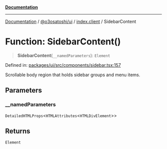 [**Documentation**](../../../../README.md)

***

[Documentation](../../../../README.md) / [@o3osatoshi/ui](../../README.md) / [index.client](../README.md) / SidebarContent

# Function: SidebarContent()

> **SidebarContent**(`__namedParameters`): `Element`

Defined in: [packages/ui/src/components/sidebar.tsx:157](https://github.com/o3osatoshi/experiment/blob/54ab00df974a3e9f8283fbcd8c611ed1e0274132/packages/ui/src/components/sidebar.tsx#L157)

Scrollable body region that holds sidebar groups and menu items.

## Parameters

### \_\_namedParameters

`DetailedHTMLProps`\<`HTMLAttributes`\<`HTMLDivElement`\>\>

## Returns

`Element`
